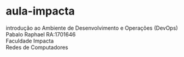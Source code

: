 # aula-impacta
introdução ao Ambiente de Desenvolvimento e Operações (DevOps) <br>
Pabalo Raphael RA:1701646 <br>
Faculdade Impacta <br>
Redes de Computadores <br>
